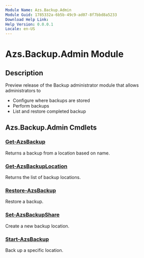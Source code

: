 ```yaml
---
Module Name: Azs.Backup.Admin
Module Guid: 1785332a-6b5b-49c9-ad07-8f7bbd8a5233
Download Help Link:
Help Version: 0.0.0.1
Locale: en-US
---
```


# Azs.Backup.Admin Module
## Description
Preview release of the Backup administrator module that allows administrators to  
- Configure where backups are stored 
- Perform backups  
- List and restore completed backup

## Azs.Backup.Admin Cmdlets
### [Get-AzsBackup](Get-AzsBackup.md)
Returns a backup from a location based on name.

### [Get-AzsBackupLocation](Get-AzsBackupLocation.md)
Returns the list of backup locations.

### [Restore-AzsBackup](Restore-AzsBackup.md)
Restore a backup.

### [Set-AzsBackupShare](Set-AzsBackupShare.md)
Create a new backup location.

### [Start-AzsBackup](Start-AzsBackup.md)
Back up a specific location.


